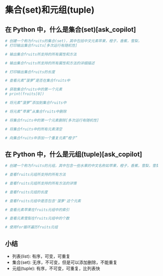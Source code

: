 # 集合(set)和元组(tuple)

## 在 Python 中，什么是集合(set)[ask_copilot]

```py
# 创建一个称为fruits的集合(set)，其中包括中文元素苹果，橙子，香蕉，雪梨，
# 打印输出集合fruits[多次运行有随机性]

# 输出集合fruits所支持的所有属性和方法

# 输出集合fruits所支持的所有属性和方法的详细描述

# 打印输出集合fruits的长度

# 查看元素“菠萝”是否在集合fruits中

# 获取集合fruits中的第一个元素
# print(fruits[0])

# 将元素“菠萝”添加到集合fruits中

# 将元素“苹果”从集合fruits中删除

# 将集合fruits中的第一个元素删除[多次运行有随机性]

# 将集合fruits中的所有元素清空

# 向集合fruits中添加一个重复元素“橙子”
```

## 在 Python 中，什么是元组(tuple)[ask_copilot]

```py
# 创建一个称为fruits的元组，其中包含一些水果的中文名称如苹果，橙子，香蕉，雪梨，雪梨

# 查看fruits元组所支持的所有方法

# 查看fruits元组所支持的所有方法的详情

# 查看fruits元组的长度

# 查看fruits元组中是否包含'菠萝'这个元素

# 查看元素苹果在fruits元组中的索引

# 查看元素雪梨在fruits元组中的个数

# 使用for循环遍历fruits元组
```

## 小结

- 列表(list): 有序，可变，可重复
- 集合(set): 无序，不可变，但是可以添加删除，不能重复
- 元组(tuple): 有序，不可变，可重复，比列表快
